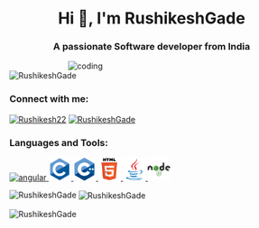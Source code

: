<h1 align="center">Hi 👋, I'm RushikeshGade</h1>
<h3 align="center">A passionate Software developer from India</h3>

<img align="right" alt="coding" width="400" src="https://i.pinimg.com/564x/1d/28/7c/1d287c58077648764e6a94b69b321956.jpg" />

<p align="left"> <img src="https://komarev.com/ghpvc/?username=RushikeshGade&label=Profile%20views&color=0e75b6&style=flat" alt="RushikeshGade" /> </p>

<h3 align="left">Connect with me:</h3>
<p align="left">
<a href="https://x.com/RUSHIKESHG22" target="blank"><img align="center" src="https://raw.githubusercontent.com/rahuldkjain/github-profile-readme-generator/master/src/images/icons/Social/twitter.svg" alt="Rushikesh22" height="30" width="40" /></a>
<a href="https://www.linkedin.com/in/rushikesh-gade-a40aaa22a/" target="blank"><img align="center" src="https://raw.githubusercontent.com/rahuldkjain/github-profile-readme-generator/master/src/images/icons/Social/linked-in-alt.svg" alt="RushikeshGade" height="30" width="40" /></a>
</p>

<h3 align="left">Languages and Tools:</h3>
<p align="left"> <a href="https://angular.io" target="_blank" rel="noreferrer"> <img src="https://angular.io/assets/images/logos/angular/angular.svg" alt="angular" width="40" height="40"/> </a> <a href="https://www.cprogramming.com/" target="_blank" rel="noreferrer"> <img src="https://raw.githubusercontent.com/devicons/devicon/master/icons/c/c-original.svg" alt="c" width="40" height="40"/> </a> <a href="https://www.w3schools.com/cpp/" target="_blank" rel="noreferrer"> <img src="https://raw.githubusercontent.com/devicons/devicon/master/icons/cplusplus/cplusplus-original.svg" alt="cplusplus" width="40" height="40"/> </a> <a href="https://www.w3.org/html/" target="_blank" rel="noreferrer"> <img src="https://raw.githubusercontent.com/devicons/devicon/master/icons/html5/html5-original-wordmark.svg" alt="html5" width="40" height="40"/> </a> <a href="https://www.java.com" target="_blank" rel="noreferrer"> <img src="https://raw.githubusercontent.com/devicons/devicon/master/icons/java/java-original.svg" alt="java" width="40" height="40"/> </a> <a href="https://nodejs.org" target="_blank" rel="noreferrer"> <img src="https://raw.githubusercontent.com/devicons/devicon/master/icons/nodejs/nodejs-original-wordmark.svg" alt="nodejs" width="40" height="40"/> </a> </p>

<p><img align="left" src="https://github-readme-stats.vercel.app/api/top-langs?username=RushikeshGade&show_icons=true&locale=en&layout=compact" alt="RushikeshGade" /></p>

<p>&nbsp;<img align="center" src="https://github-readme-stats.vercel.app/api?username=RushikeshGade&show_icons=true&locale=en" alt="RushikeshGade" /></p>

<p><img align="center" src="https://github-readme-streak-stats.herokuapp.com/?user=RushikeshGade&" alt="RushikeshGade" /></p>

